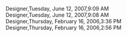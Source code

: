 ﻿Designer,Tuesday, June 12, 2007,9:09 AM  Designer,Tuesday, June 12, 2007,9:08 AM  Designer,Thursday, February 16, 2006,3:36 PM  Designer,Thursday, February 16, 2006,2:56 PM